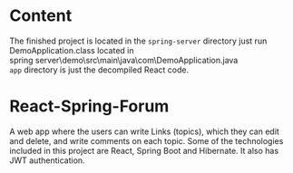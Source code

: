 # Content
The finished project is located in the `spring-server` directory just run DemoApplication.class located in <br/>
spring server\demo\src\main\java\com\DemoApplication.java <br/>
`app` directory is just the decompiled React code.

# React-Spring-Forum
A web app where the users can write Links (topics), which they can edit and delete, and write comments on each topic. Some of the technologies included in this project are React, Spring Boot and Hibernate. It also has JWT authentication.   
